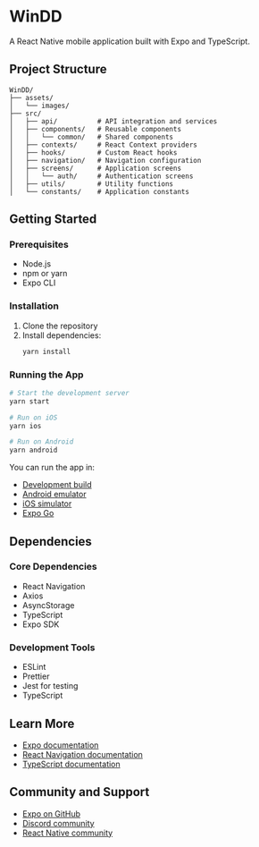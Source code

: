 # WinDD

A React Native mobile application built with Expo and TypeScript.

## Project Structure

```
WinDD/
├── assets/
│   └── images/
├── src/
│   ├── api/          # API integration and services
│   ├── components/   # Reusable components
│   │   └── common/   # Shared components
│   ├── contexts/     # React Context providers
│   ├── hooks/        # Custom React hooks
│   ├── navigation/   # Navigation configuration
│   ├── screens/      # Application screens
│   │   └── auth/     # Authentication screens
│   ├── utils/        # Utility functions
│   └── constants/    # Application constants
```

## Getting Started

### Prerequisites

- Node.js
- npm or yarn
- Expo CLI

### Installation

1. Clone the repository
2. Install dependencies:
   ```bash
   yarn install
   ```

### Running the App

```bash
# Start the development server
yarn start

# Run on iOS
yarn ios

# Run on Android
yarn android
```

You can run the app in:
- [Development build](https://docs.expo.dev/develop/development-builds/introduction/)
- [Android emulator](https://docs.expo.dev/workflow/android-studio-emulator/)
- [iOS simulator](https://docs.expo.dev/workflow/ios-simulator/)
- [Expo Go](https://expo.dev/go)

## Dependencies

### Core Dependencies
- React Navigation
- Axios
- AsyncStorage
- TypeScript
- Expo SDK

### Development Tools
- ESLint
- Prettier
- Jest for testing
- TypeScript

## Learn More

- [Expo documentation](https://docs.expo.dev/)
- [React Navigation documentation](https://reactnavigation.org/)
- [TypeScript documentation](https://www.typescriptlang.org/)

## Community and Support

- [Expo on GitHub](https://github.com/expo/expo)
- [Discord community](https://chat.expo.dev)
- [React Native community](https://reactnative.dev/community/overview)
